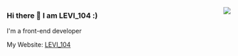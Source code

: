 <a href="https://www.levi104.com/" target="_blank"><img align="right" src="https://github-readme-stats.vercel.app/api?username=chen4903&show_icons=true&count_private=false&theme=vue-dark" /></a>

### Hi there 👋 I am LEVI_104 :)

I'm a front-end developer

My Website: [LEVI_104](https://www.levi104.com/)
